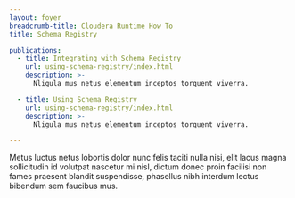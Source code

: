 ```yaml
---
layout: foyer
breadcrumb-title: Cloudera Runtime How To
title: Schema Registry

publications:
  - title: Integrating with Schema Registry
    url: using-schema-registry/index.html
    description: >-
      Nligula mus netus elementum inceptos torquent viverra.

  - title: Using Schema Registry
    url: using-schema-registry/index.html
    description: >-
      Nligula mus netus elementum inceptos torquent viverra.

---
```


Metus luctus netus lobortis dolor nunc felis taciti nulla nisi, elit
lacus magna sollicitudin id volutpat nascetur mi nisl, dictum donec
proin facilisi non fames praesent blandit suspendisse, phasellus nibh
interdum lectus bibendum sem faucibus mus.
